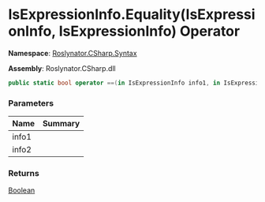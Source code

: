 # IsExpressionInfo\.Equality\(IsExpressionInfo, IsExpressionInfo\) Operator

**Namespace**: [Roslynator.CSharp.Syntax](../../README.md)

**Assembly**: Roslynator\.CSharp\.dll

```csharp
public static bool operator ==(in IsExpressionInfo info1, in IsExpressionInfo info2)
```

### Parameters

| Name | Summary |
| ---- | ------- |
| info1 | |
| info2 | |

### Returns

[Boolean](https://docs.microsoft.com/en-us/dotnet/api/system.boolean)

